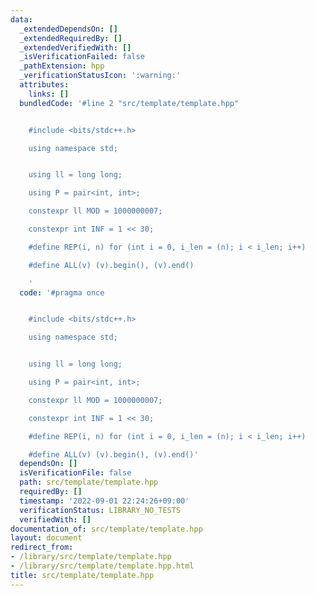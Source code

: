 ```yaml
---
data:
  _extendedDependsOn: []
  _extendedRequiredBy: []
  _extendedVerifiedWith: []
  _isVerificationFailed: false
  _pathExtension: hpp
  _verificationStatusIcon: ':warning:'
  attributes:
    links: []
  bundledCode: '#line 2 "src/template/template.hpp"


    #include <bits/stdc++.h>

    using namespace std;


    using ll = long long;

    using P = pair<int, int>;

    constexpr ll MOD = 1000000007;

    constexpr int INF = 1 << 30;

    #define REP(i, n) for (int i = 0, i_len = (n); i < i_len; i++)

    #define ALL(v) (v).begin(), (v).end()

    '
  code: '#pragma once


    #include <bits/stdc++.h>

    using namespace std;


    using ll = long long;

    using P = pair<int, int>;

    constexpr ll MOD = 1000000007;

    constexpr int INF = 1 << 30;

    #define REP(i, n) for (int i = 0, i_len = (n); i < i_len; i++)

    #define ALL(v) (v).begin(), (v).end()'
  dependsOn: []
  isVerificationFile: false
  path: src/template/template.hpp
  requiredBy: []
  timestamp: '2022-09-01 22:24:26+09:00'
  verificationStatus: LIBRARY_NO_TESTS
  verifiedWith: []
documentation_of: src/template/template.hpp
layout: document
redirect_from:
- /library/src/template/template.hpp
- /library/src/template/template.hpp.html
title: src/template/template.hpp
---
```

